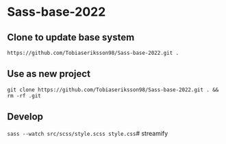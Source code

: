 # Sass-base-2022

## Clone to update base system
`https://github.com/Tobiaseriksson98/Sass-base-2022.git .`

## Use as new project

`git clone https://github.com/Tobiaseriksson98/Sass-base-2022.git . && rm -rf .git`

## Develop
`sass --watch src/scss/style.scss style.css`# streamify
